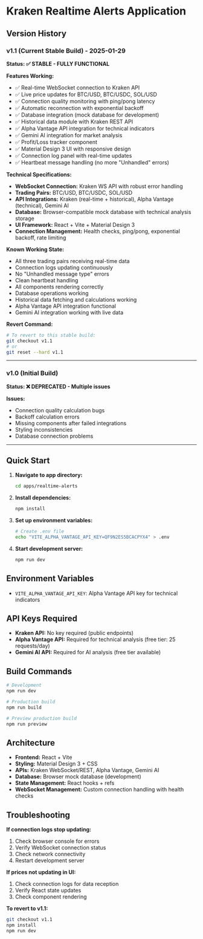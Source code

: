 # Kraken Realtime Alerts Application

## Version History

### v1.1 (Current Stable Build) - 2025-01-29
**Status: ✅ STABLE - FULLY FUNCTIONAL**

**Features Working:**
- ✅ Real-time WebSocket connection to Kraken API
- ✅ Live price updates for BTC/USD, BTC/USDC, SOL/USD
- ✅ Connection quality monitoring with ping/pong latency
- ✅ Automatic reconnection with exponential backoff
- ✅ Database integration (mock database for development)
- ✅ Historical data module with Kraken REST API
- ✅ Alpha Vantage API integration for technical indicators
- ✅ Gemini AI integration for market analysis
- ✅ Profit/Loss tracker component
- ✅ Material Design 3 UI with responsive design
- ✅ Connection log panel with real-time updates
- ✅ Heartbeat message handling (no more "Unhandled" errors)

**Technical Specifications:**
- **WebSocket Connection:** Kraken WS API with robust error handling
- **Trading Pairs:** BTC/USD, BTC/USDC, SOL/USD
- **API Integrations:** Kraken (real-time + historical), Alpha Vantage (technical), Gemini AI
- **Database:** Browser-compatible mock database with technical analysis storage
- **UI Framework:** React + Vite + Material Design 3
- **Connection Management:** Health checks, ping/pong, exponential backoff, rate limiting

**Known Working State:**
- All three trading pairs receiving real-time data
- Connection logs updating continuously
- No "Unhandled message type" errors
- Clean heartbeat handling
- All components rendering correctly
- Database operations working
- Historical data fetching and calculations working
- Alpha Vantage API integration functional
- Gemini AI integration working with live data

**Revert Command:**
```bash
# To revert to this stable build:
git checkout v1.1
# or
git reset --hard v1.1
```

---

### v1.0 (Initial Build)
**Status: ❌ DEPRECATED - Multiple issues**

**Issues:**
- Connection quality calculation bugs
- Backoff calculation errors
- Missing components after failed integrations
- Styling inconsistencies
- Database connection problems

---

## Quick Start

1. **Navigate to app directory:**
   ```bash
   cd apps/realtime-alerts
   ```

2. **Install dependencies:**
   ```bash
   npm install
   ```

3. **Set up environment variables:**
   ```bash
   # Create .env file
   echo "VITE_ALPHA_VANTAGE_API_KEY=QF9N2ES5BCACPYX4" > .env
   ```

4. **Start development server:**
   ```bash
   npm run dev
   ```

## Environment Variables

- `VITE_ALPHA_VANTAGE_API_KEY`: Alpha Vantage API key for technical indicators

## API Keys Required

- **Kraken API:** No key required (public endpoints)
- **Alpha Vantage API:** Required for technical analysis (free tier: 25 requests/day)
- **Gemini AI API:** Required for AI analysis (free tier available)

## Build Commands

```bash
# Development
npm run dev

# Production build
npm run build

# Preview production build
npm run preview
```

## Architecture

- **Frontend:** React + Vite
- **Styling:** Material Design 3 + CSS
- **APIs:** Kraken WebSocket/REST, Alpha Vantage, Gemini AI
- **Database:** Browser mock database (development)
- **State Management:** React hooks + refs
- **WebSocket Management:** Custom connection handling with health checks

## Troubleshooting

**If connection logs stop updating:**
1. Check browser console for errors
2. Verify WebSocket connection status
3. Check network connectivity
4. Restart development server

**If prices not updating in UI:**
1. Check connection logs for data reception
2. Verify React state updates
3. Check component rendering

**To revert to v1.1:**
```bash
git checkout v1.1
npm install
npm run dev
```

